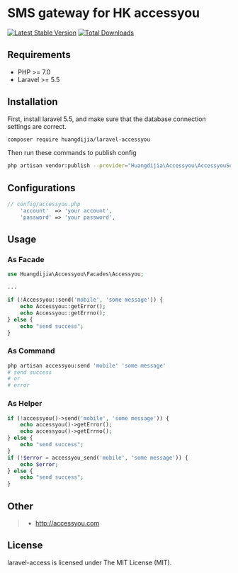 # SMS gateway for HK accessyou

[![Latest Stable Version](https://poser.pugx.org/huangdijia/laravel-accessyou/version.png)](https://packagist.org/packages/huangdijia/laravel-accessyou)
[![Total Downloads](https://poser.pugx.org/huangdijia/laravel-accessyou/d/total.png)](https://packagist.org/packages/huangdijia/laravel-accessyou)


## Requirements

* PHP >= 7.0
* Laravel >= 5.5

## Installation

First, install laravel 5.5, and make sure that the database connection settings are correct.

~~~bash
composer require huangdijia/laravel-accessyou
~~~

Then run these commands to publish config

~~~bash
php artisan vendor:publish --provider="Huangdijia\Accessyou\AccessyouServiceProvider"
~~~

## Configurations

~~~php
// config/accessyou.php
    'account'  => 'your account',
    'password' => 'your password',
~~~

## Usage

### As Facade

~~~php
use Huangdijia\Accessyou\Facades\Accessyou;

...

if (!Accessyou::send('mobile', 'some message')) {
    echo Accessyou::getError();
    echo Accessyou::getErrno();
} else {
    echo "send success";
}

~~~

### As Command

~~~bash
php artisan accessyou:send 'mobile' 'some message'
# send success
# or
# error
~~~

### As Helper

~~~php
if (!accessyou()->send('mobile', 'some message')) {
    echo accessyou()->getError();
    echo accessyou()->getErrno();
} else {
    echo "send success";
}
if (!$error = accessyou_send('mobile', 'some message')) {
    echo $error;
} else {
    echo "send success";
}
~~~

## Other

> * http://accessyou.com

## License

laravel-access is licensed under The MIT License (MIT).